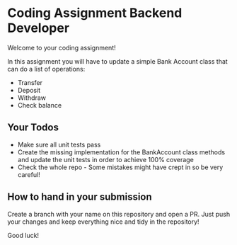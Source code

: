 # Coding Assignment Backend Developer

Welcome to your coding assignment!

In this assignment you will have to update a simple Bank Account class that can do a list of operations: 
  - Transfer
  - Deposit
  - Withdraw
  - Check balance

## Your Todos

  - Make sure all unit tests pass
  - Create the missing implementation for the BankAccount class methods and update the unit tests in order to achieve 100% coverage
  - Check the whole repo - Some mistakes might have crept in so be very careful!

## How to hand in your submission

Create a branch with your name on this repository and open a PR. Just push your changes and keep everything nice and tidy in the repository!

Good luck!


